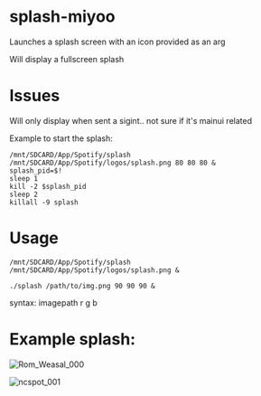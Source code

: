 # splash-miyoo
Launches a splash screen with an icon provided as an arg

Will display a fullscreen splash

# Issues
Will only display when sent a sigint.. not sure if it's mainui related

Example to start the splash:

```
/mnt/SDCARD/App/Spotify/splash /mnt/SDCARD/App/Spotify/logos/splash.png 80 80 80 &
splash_pid=$!
sleep 1
kill -2 $splash_pid
sleep 2
killall -9 splash
```

# Usage 
`/mnt/SDCARD/App/Spotify/splash /mnt/SDCARD/App/Spotify/logos/splash.png &`

`./splash /path/to/img.png 90 90 90 &`

syntax: imagepath r g b 


# Example splash:
![Rom_Weasal_000](https://github.com/XK9274/splash-miyoo/assets/47260768/63b174cc-3762-4389-8194-d22ca46676f0)

![ncspot_001](https://github.com/XK9274/splash-miyoo/assets/47260768/5e864a10-556f-465c-9f40-4c230e52a33e)


